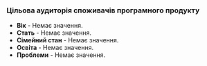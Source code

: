 ### Цільова аудиторія споживачів програмного продукту
- **Вік** - Немає значення.
- **Стать** - Немає значення.
- **Сімейний стан** - Немає значення.
- **Освіта** - Немає значення.
- **Проблеми** - Немає значення.

